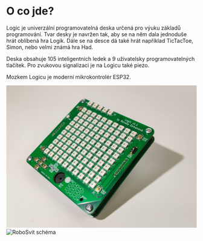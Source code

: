 # O co jde?

Logic je univerzální programovatelná deska určená pro výuku základů programování.
Tvar desky je navržen tak, aby se na něm dala jednoduše hrát oblíbená hra Logik.
Dále se na desce dá také hrát například TicTacToe, Simon, nebo velmi známá hra Had.

Deska obsahuje 105 inteligentních ledek a 9 uživatelsky programovatelných tlačítek.
Pro zvukovou signalizaci je na Logicu také piezo.

Mozkem Logicu je moderní mikrokontrolér ESP32.

![RoboSvit schéma](assets/fancy/Logic_fancy-4.jpg)
![RoboSvit schéma](assets/fancy/Logic_fancy-1.png)
